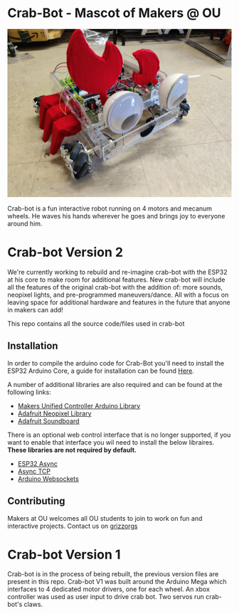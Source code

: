 # Crab-Bot - Mascot of Makers @ OU
![crab bot](https://github.com/Makers-Oakland-University/readme-images/blob/main/crabbot7.15.2022.jpg?raw=true)

Crab-bot is a fun interactive robot running on 4 motors and mecanum wheels. He waves his hands wherever he goes and brings joy to everyone around him.

# Crab-bot Version 2
We're currently working to rebuild and re-imagine crab-bot with the ESP32 at his core to make room for additional features. New crab-bot will include all the features of the original crab-bot with the addition of: more sounds, neopixel lights, and pre-programmed maneuvers/dance. All with a focus on leaving space for additional hardware and features in the future that anyone in makers can add!

This repo contains all the source code/files used in crab-bot

## Installation

In order to compile the arduino code for Crab-Bot you'll need to install the ESP32 Arduino Core, a guide for installation can be found [Here](https://randomnerdtutorials.com/installing-the-esp32-board-in-arduino-ide-windows-instructions/).

A number of additional libraries are also required and can be found at the following links: 
* [Makers Unified Controller Arduino Library](https://github.com/Makers-Oakland-University/Makers-Unified-Controller-Arduino)
* [Adafruit Neopixel Library](https://github.com/adafruit/Adafruit_NeoPixel)
* [Adafruit Soundboard](https://github.com/adafruit/Adafruit_Soundboard_library)

There is an optional web control interface that is no longer supported, if you want to enable that interface you wil need to install the below libraires. **These libraries are not required by default.**
* [ESP32 Async](https://github.com/me-no-dev/ESPAsyncWebServer)
* [Async TCP](https://github.com/me-no-dev/AsyncTCP)
* [Arduino Websockets](https://github.com/gilmaimon/ArduinoWebsockets)


## Contributing
Makers at OU welcomes all OU students to join to work on fun and interactive projects. Contact us on [grizzorgs](https://oaklandu.campuslabs.com/engage/organization/makers-at-oakland-university)

# Crab-bot Version 1 
Crab-bot is in the process of being rebuilt, the previous version files are present in this repo. Crab-bot V1 was built around the Arduino Mega which interfaces to 4 dedicated motor drivers, one for each wheel. An xbox controller was used as user input to drive crab bot. Two servos run crab-bot's claws. 